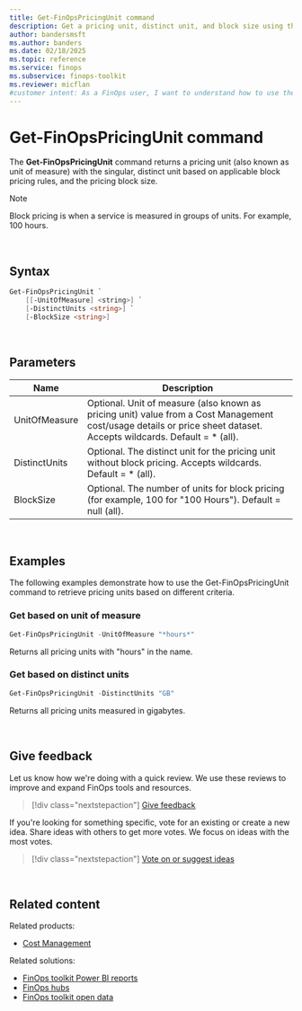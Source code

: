 ```yaml
---
title: Get-FinOpsPricingUnit command
description: Get a pricing unit, distinct unit, and block size using the Get-FinOpsPricingUnit command in the FinOpsToolkit module.
author: bandersmsft
ms.author: banders
ms.date: 02/18/2025
ms.topic: reference
ms.service: finops
ms.subservice: finops-toolkit
ms.reviewer: micflan
#customer intent: As a FinOps user, I want to understand how to use the what Get-FinOpsPricingUnit command in the FinOpsToolkit module.
---
```


<!-- markdownlint-disable-next-line MD025 -->
# Get-FinOpsPricingUnit command

The **Get-FinOpsPricingUnit** command returns a pricing unit (also known as unit of measure) with the singular, distinct unit based on applicable block pricing rules, and the pricing block size.

> [!NOTE]
> Block pricing is when a service is measured in groups of units. For example, 100 hours.

<br>

## Syntax

```powershell
Get-FinOpsPricingUnit `
    [[-UnitOfMeasure] <string>] `
    [-DistinctUnits <string>] `
    [-BlockSize <string>]
```

<br>

## Parameters

| Name          | Description                                                                                                                                                           |
| ------------- | --------------------------------------------------------------------------------------------------------------------------------------------------------------------- |
| UnitOfMeasure | Optional. Unit of measure (also known as pricing unit) value from a Cost Management cost/usage details or price sheet dataset. Accepts wildcards. Default = \* (all). |
| DistinctUnits | Optional. The distinct unit for the pricing unit without block pricing. Accepts wildcards. Default = \* (all).                                                        |
| BlockSize     | Optional. The number of units for block pricing (for example, 100 for "100 Hours"). Default = null (all).                                                             |

<br>

## Examples

The following examples demonstrate how to use the Get-FinOpsPricingUnit command to retrieve pricing units based on different criteria.

### Get based on unit of measure

```powershell
Get-FinOpsPricingUnit -UnitOfMeasure "*hours*"
```

Returns all pricing units with "hours" in the name.

### Get based on distinct units

```powershell
Get-FinOpsPricingUnit -DistinctUnits "GB"
```

Returns all pricing units measured in gigabytes.

<br>

## Give feedback

Let us know how we're doing with a quick review. We use these reviews to improve and expand FinOps tools and resources.

> [!div class="nextstepaction"]
> [Give feedback](https://portal.azure.com/#view/HubsExtension/InProductFeedbackBlade/extensionName/FinOpsToolkit/cesQuestion/How%20easy%20or%20hard%20is%20it%20to%20use%20the%20FinOps%20toolkit%20PowerShell%20module%3F/cvaQuestion/How%20valuable%20are%20the%20FinOps%20toolkit%20PowerShell%20module%3F/surveyId/FTK0.8/bladeName/PowerShell/featureName/OpenData.GetPricingUnit)

If you're looking for something specific, vote for an existing or create a new idea. Share ideas with others to get more votes. We focus on ideas with the most votes.

> [!div class="nextstepaction"]
> [Vote on or suggest ideas](https://github.com/microsoft/finops-toolkit/issues?q=is%3Aissue%20is%3Aopen%20label%3A%22Tool%3A%20PowerShell%22%20sort%3A"reactions-%2B1-desc")

<br>

## Related content

Related products:

- [Cost Management](/azure/cost-management-billing/costs/)

Related solutions:

- [FinOps toolkit Power BI reports](../../power-bi/reports.md)
- [FinOps hubs](../../hubs/finops-hubs-overview.md)
- [FinOps toolkit open data](../../open-data.md)

<br>
